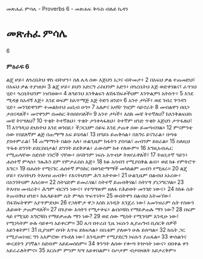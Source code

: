 ﻿
 መጽሐፈ ምሳሌ - Proverbs 6 - መጽሐፍ ቅዱስ ብሉይ ኪዳን
# መጽሐፈ ምሳሌ
6
### ምዕራፍ 6
 ልጄ ሆይ፥ ለጎረቤትህ ዋስ ብትሆን፥ ስለ ሌላ ሰው እጅህን አጋና ብትመታ፥
2  በአፍህ ቃል ተጠመድህ፤ በአፍህ ቃል ተያዝህ።
3  ልጄ ሆይ፥ ይህን አድርግ ራስህንም አድን፥ በጎረቤትህ እጅ ወድቀሃልና፤ ፈጥነህ ሂድ፥ ጎረቤትህንም ነዝንዘው።
4  ለዓይንህ እንቅልፍን ለሽፋሽፍቶችህም እንጕልቻን አትስጥ፥
5  እንደ ሚዳቋ ከአዳኝ እጅ፥ እንደ ወፍም ከአጥማጅ እጅ ትድን ዘንድ።
6  አንተ ታካች፥ ወደ ገብረ ጕንዳን ሂድ፥ መንገድዋንም ተመልክተህ ጠቢብ ሁን።
7  አለቃና አዛዥ ገዢም ሳይኖራት
8  መብልዋን በበጋ ታሰናዳለች፥ መኖዋንም በመከር ትሰበስባለች።
9  አንተ ታካች፥ እስከ መቼ ትተኛለህ? ከእንቅልፍህስ መቼ ትነሣለህ?
10  ጥቂት ትተኛለህ፥ ጥቂት ታንቀላፋለህ፥ ትተኛም ዘንድ ጥቂት እጅህን ታጥፋለህ፤
11  እንግዲህ ድህነትህ እንደ ወንበዴ፥ ችጋርህም ሰይፍ እንደ ታጠቀ ሰው ይመጣብሃል።
12  ምናምንቴ ሰው የበደለኛም ልጅ በጠማማ አፍ ይሄዳል፤
13  በዓይኑ ይጠቅሳል፥ በእግሩ ይናገራል፥ በጣቱ ያስተምራል፤
14  ጠማማነት በልቡ አለ፥ ሁልጊዜም ክፋትን ያስባል፤ ጠብንም ይዘራል።
15  ስለዚህ ጥፋቱ ድንገት ይደርስበታል፤ ድንገት ይደቅቃል፥ ፈውስም ከቶ የለውም።
16  እግዚአብሔር የሚጠላቸው ስድስት ነገሮች ናቸው፥ ሰባትንም ነፍሱ አጥብቃ ትጸየፈዋለች፤
17  ትዕቢተኛ ዓይን፥ ሐሰተኛ ምላስ፥ ንጹሕን ደም የምታፈስስ እጅ፥
18  ክፉ አሳብን የሚያበቅል ልብ፥ ወደ ክፉ የምትሮጥ እግር፥
19  በሐሰት የሚናገር ሐሰተኛ ምስክር በወንድማማች መካከልም ጠብን የሚዘራ።
20  ልጄ ሆይ፥ የአባትህን ትእዛዝ ጠብቅ፥ የእናትህንም ሕግ አትተው፤
21  ሁልጊዜም በልብህ አኑረው፥ በአንገትህም እሰረው።
22  ስትሄድም ይመራሃል፤ ስትተኛ ይጠብቅሃል፤ ስትነሣ ያነጋግርሃል።
23  ትእዛዝ መብራት፥ ሕግም ብርሃን ነውና፥ የተግሣጽም ዘለፋ የሕይወት መንገድ ነውና፥
24  ከክፉ ሴት ትጠብቅህ ዘንድ፥ ከሌላይቱም ሴት ምላስ ጥፍጥነት።
25  ውበትዋን በልብህ አትመኘው፤ ሽፋሽፍትዋም አያጥምድህ።
26  የጋለሞታ ዋጋ እስከ አንዲት እንጀራ ነው፤ አመንዝራም ሴት የሰውን ሕይወት ታጠምዳለች።
27  በጉያው እሳትን የሚታቀፍ፥ ልብሶቹስ የማይቃጠሉ ማን ነው?
28  በፍም ላይ የሚሄድ እግሮቹስ የማይቃጠሉ ማን ነው?
29  ወደ ሰው ሚስት የሚገባም እንዲሁ ነው፤ የሚነካትም ሁሉ ሳይቀጣ አይቀርም።
30  ሌባ በተራበ ጊዜ ነፍሱን ሊያጠግብ ቢሰርቅ ሰዎች አይንቁትም፤
31  ቢያዝም ሰባት እጥፍ ይከፍላል፥ በቤቱም ያለውን ሁሉ ይሰጣል።
32  ከሴት ጋር የሚያመነዝር ግን አእምሮው የጐደለ ነው፤ እንዲሁም የሚያደርግ ነፍሱን ያጠፋል።
33  ቍስልንና ውርደትን ያገኛል፥ ስድቡም አይደመሰስም።
34  ቅንዓት ለሰው የቍጣ ትኵሳት ነውና፥ በበቀል ቀን አይራራለትምና።
35  እርሱም ምንም ካሣ አይቀበልም፥ ስጦታም ብታበዛለት አይታረቅም። 
